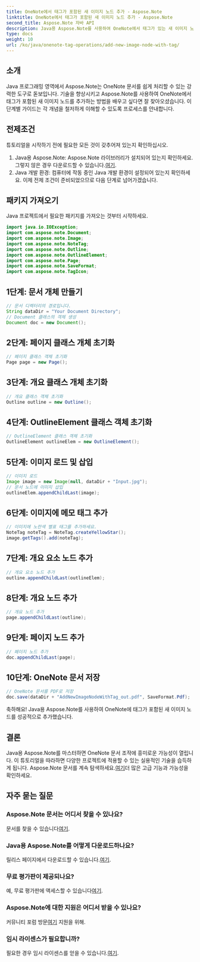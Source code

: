 ```yaml
---
title: OneNote에서 태그가 포함된 새 이미지 노드 추가 - Aspose.Note
linktitle: OneNote에서 태그가 포함된 새 이미지 노드 추가 - Aspose.Note
second_title: Aspose.Note 자바 API
description: Java용 Aspose.Note를 사용하여 OneNote에서 태그가 있는 새 이미지 노드를 추가하는 방법을 알아보세요. Java 프로그래밍 기술을 손쉽게 향상시켜 보세요.
type: docs
weight: 10
url: /ko/java/onenote-tag-operations/add-new-image-node-with-tag/
---
```

## 소개
Java 프로그래밍 영역에서 Aspose.Note는 OneNote 문서를 쉽게 처리할 수 있는 강력한 도구로 돋보입니다. 기술을 향상시키고 Aspose.Note를 사용하여 OneNote에서 태그가 포함된 새 이미지 노드를 추가하는 방법을 배우고 싶다면 잘 찾아오셨습니다. 이 단계별 가이드는 각 개념을 철저하게 이해할 수 있도록 프로세스를 안내합니다.
## 전제조건
튜토리얼을 시작하기 전에 필요한 모든 것이 갖추어져 있는지 확인하십시오.
1.  Java용 Aspose.Note: Aspose.Note 라이브러리가 설치되어 있는지 확인하세요. 그렇지 않은 경우 다운로드할 수 있습니다.[여기](https://releases.aspose.com/note/java/).
2. Java 개발 환경: 컴퓨터에 작동 중인 Java 개발 환경이 설정되어 있는지 확인하세요.
이제 전제 조건이 준비되었으므로 다음 단계로 넘어가겠습니다.
## 패키지 가져오기
Java 프로젝트에서 필요한 패키지를 가져오는 것부터 시작하세요.
```java
import java.io.IOException;
import com.aspose.note.Document;
import com.aspose.note.Image;
import com.aspose.note.NoteTag;
import com.aspose.note.Outline;
import com.aspose.note.OutlineElement;
import com.aspose.note.Page;
import com.aspose.note.SaveFormat;
import com.aspose.note.TagIcon;
```
## 1단계: 문서 개체 만들기
```java
// 문서 디렉터리의 경로입니다.
String dataDir = "Your Document Directory";
// Document 클래스의 객체 생성
Document doc = new Document();
```
## 2단계: 페이지 클래스 개체 초기화
```java
// 페이지 클래스 객체 초기화
Page page = new Page();
```
## 3단계: 개요 클래스 개체 초기화
```java
// 개요 클래스 객체 초기화
Outline outline = new Outline();
```
## 4단계: OutlineElement 클래스 객체 초기화
```java
// OutlineElement 클래스 객체 초기화
OutlineElement outlineElem = new OutlineElement();
```
## 5단계: 이미지 로드 및 삽입
```java
// 이미지 로드
Image image = new Image(null, dataDir + "Input.jpg");
// 문서 노드에 이미지 삽입
outlineElem.appendChildLast(image);
```
## 6단계: 이미지에 메모 태그 추가
```java
// 이미지에 노란색 별표 태그를 추가하세요.
NoteTag noteTag = NoteTag.createYellowStar();
image.getTags().add(noteTag);
```
## 7단계: 개요 요소 노드 추가
```java
// 개요 요소 노드 추가
outline.appendChildLast(outlineElem);
```
## 8단계: 개요 노드 추가
```java
// 개요 노드 추가
page.appendChildLast(outline);
```
## 9단계: 페이지 노드 추가
```java
// 페이지 노드 추가
doc.appendChildLast(page);
```
## 10단계: OneNote 문서 저장
```java
// OneNote 문서를 PDF로 저장
doc.save(dataDir + "AddNewImageNodeWithTag_out.pdf", SaveFormat.Pdf);
```
축하해요! Java용 Aspose.Note를 사용하여 OneNote에 태그가 포함된 새 이미지 노드를 성공적으로 추가했습니다.
## 결론
 Java용 Aspose.Note를 마스터하면 OneNote 문서 조작에 흥미로운 가능성이 열립니다. 이 튜토리얼을 따라하면 다양한 프로젝트에 적용할 수 있는 실용적인 기술을 습득하게 됩니다. Aspose.Note 문서를 계속 탐색하세요.[여기](https://reference.aspose.com/note/java/)더 많은 고급 기능과 가능성을 확인하세요.
## 자주 묻는 질문
### Aspose.Note 문서는 어디서 찾을 수 있나요?
 문서를 찾을 수 있습니다[여기](https://reference.aspose.com/note/java/).
### Java용 Aspose.Note를 어떻게 다운로드하나요?
 릴리스 페이지에서 다운로드할 수 있습니다.[여기](https://releases.aspose.com/note/java/).
### 무료 평가판이 제공되나요?
 예, 무료 평가판에 액세스할 수 있습니다[여기](https://releases.aspose.com/).
### Aspose.Note에 대한 지원은 어디서 받을 수 있나요?
 커뮤니티 포럼 방문[여기](https://forum.aspose.com/c/note/28) 지원을 위해.
### 임시 라이센스가 필요합니까?
 필요한 경우 임시 라이센스를 얻을 수 있습니다.[여기](https://purchase.aspose.com/temporary-license/).